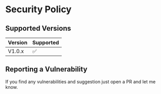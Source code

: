 # Security Policy

## Supported Versions


| Version | Supported          |
| ------- | ------------------ |
| V1.0.x   | :white_check_mark: |


## Reporting a Vulnerability

If you find any vulnerabilities and suggestion just open a PR and let me know.
